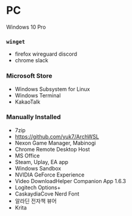 PC
========
Windows 10 Pro

### `winget`
- firefox wireguard discord
- chrome slack

### Microsoft Store
- Windows Subsystem for Linux
- Windows Terminal
- KakaoTalk

### Manually Installed
- 7zip
- https://github.com/yuk7/ArchWSL
- Nexon Game Manager, Mabinogi
- Chrome Remote Desktop Host
- MS Office
- Steam, Uplay, EA app
- Windows Sandbox
- NVIDIA GeForce Experience
- Video DownloadHelper Companion App 1.6.3
- Logitech Options+
- CaskaydiaCove Nerd Font
- 알라딘 전자책 뷰어
- Krita
